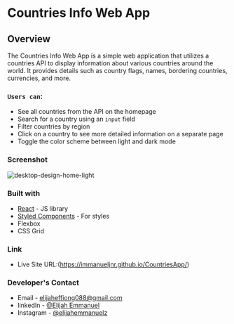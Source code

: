 # Countries Info Web App


## Overview

The Countries Info Web App is a simple web application that utilizes a countries API to display information about various countries around the world. It provides details such as country flags, names, bordering countries, currencies, and more.

### `Users can`:
* See all countries from the API on the homepage
* Search for a country using an `input` field
* Filter countries by region
* Click on a country to see more detailed information on a separate page
* Toggle the color scheme between light and dark mode


### Screenshot
![desktop-design-home-light](https://github.com/ImmanuelJNR/CountriesApp/assets/99079775/c5f3a82c-810d-4e2b-b300-5051a7e5d364)


### Built with
- [React](https://reactjs.org/) - JS library
- [Styled Components](https://styled-components.com/) - For styles  
- Flexbox
- CSS Grid

### Link
* Live Site URL:(https://immanueljnr.github.io/CountriesApp/)

### Developer's Contact
- Email - elijaheffiong088@gmail.com 
- linkedIn - [@Elijah Emmanuel](https://www.linkedin.com/in/elijah-emmanuel-256bb1239?lipi=urn%3Ali%3Apage%3Ad_flagship3_profile_view_base_contact_details%3Bo7rPTYQhRUq3HHfEvnZWFQ%3D%3D)
- Instagram - [@elijahemmanuelz](https://www.instagram.com/elijahemmanuelz/)
  
